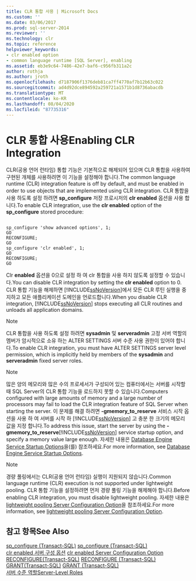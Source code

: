 ```yaml
---
title: CLR 통합 사용 | Microsoft Docs
ms.custom: ''
ms.date: 03/06/2017
ms.prod: sql-server-2014
ms.reviewer: ''
ms.technology: clr
ms.topic: reference
helpviewer_keywords:
- clr enabled option
- common language runtime [SQL Server], enabling
ms.assetid: eb3e9c64-7486-42e7-baf6-c956fb311a2c
author: rothja
ms.author: jroth
ms.openlocfilehash: d7187906f1376deb81ca7ff4770af7b12b63c022
ms.sourcegitcommit: ad4d92dce894592a259721a1571b1d8736abacdb
ms.translationtype: MT
ms.contentlocale: ko-KR
ms.lasthandoff: 08/04/2020
ms.locfileid: "87735316"
---
```

# <a name="enabling-clr-integration"></a><span data-ttu-id="f1b52-102">CLR 통합 사용</span><span class="sxs-lookup"><span data-stu-id="f1b52-102">Enabling CLR Integration</span></span>
  <span data-ttu-id="f1b52-103">CLR(공용 언어 런타임) 통합 기능은 기본적으로 해제되어 있으며 CLR 통합을 사용하여 구현된 개체를 사용하려면 이 기능을 설정해야 합니다.</span><span class="sxs-lookup"><span data-stu-id="f1b52-103">The common language runtime (CLR) integration feature is off by default, and must be enabled in order to use objects that are implemented using CLR integration.</span></span> <span data-ttu-id="f1b52-104">CLR 통합을 사용 하도록 설정 하려면 **sp_configure** 저장 프로시저의 **clr enabled** 옵션을 사용 합니다.</span><span class="sxs-lookup"><span data-stu-id="f1b52-104">To enable CLR integration, use the **clr enabled** option of the **sp_configure** stored procedure:</span></span>  
  
```  
  
sp_configure 'show advanced options', 1;  
GO  
RECONFIGURE;  
GO  
sp_configure 'clr enabled', 1;  
GO  
RECONFIGURE;  
GO  
```  
  
 <span data-ttu-id="f1b52-105">Clr **enabled** 옵션을 0으로 설정 하 여 clr 통합을 사용 하지 않도록 설정할 수 있습니다.</span><span class="sxs-lookup"><span data-stu-id="f1b52-105">You can disable CLR integration by setting the **clr enabled** option to 0.</span></span> <span data-ttu-id="f1b52-106">CLR 통합 기능을 해제하면 [!INCLUDE[ssNoVersion](../../../includes/ssnoversion-md.md)]에서 모든 CLR 루틴 실행을 중지하고 모든 애플리케이션 도메인을 언로드합니다.</span><span class="sxs-lookup"><span data-stu-id="f1b52-106">When you disable CLR integration, [!INCLUDE[ssNoVersion](../../../includes/ssnoversion-md.md)] stops executing all CLR routines and unloads all application domains.</span></span>  
  
> [!NOTE]  
>  <span data-ttu-id="f1b52-107">CLR 통합을 사용 하도록 설정 하려면 **sysadmin** 및 **serveradmin** 고정 서버 역할의 멤버가 암시적으로 소유 하는 ALTER SETTINGS 서버 수준 사용 권한이 있어야 합니다.</span><span class="sxs-lookup"><span data-stu-id="f1b52-107">To enable CLR integration, you must have ALTER SETTINGS server level permission, which is implicitly held by members of the **sysadmin** and **serveradmin** fixed server roles.</span></span>  
  
> [!NOTE]  
>  <span data-ttu-id="f1b52-108">많은 양의 메모리와 많은 수의 프로세서가 구성되어 있는 컴퓨터에서는 서버를 시작할 때 SQL Server의 CLR 통합 기능을 로드하지 못할 수 있습니다.</span><span class="sxs-lookup"><span data-stu-id="f1b52-108">Computers configured with large amounts of memory and a large number of processors may fail to load the CLR integration feature of SQL Server when starting the server.</span></span> <span data-ttu-id="f1b52-109">이 문제를 해결 하려면 **-gmemory_to_reserve** 서비스 시작 옵션을 사용 하 여 서버를 시작 하 [!INCLUDE[ssNoVersion](../../../includes/ssnoversion-md.md)] 고 충분 한 크기의 메모리 값을 지정 합니다.</span><span class="sxs-lookup"><span data-stu-id="f1b52-109">To address this issue, start the server by using the **-gmemory_to_reserve**[!INCLUDE[ssNoVersion](../../../includes/ssnoversion-md.md)] service startup option, and specify a memory value large enough.</span></span> <span data-ttu-id="f1b52-110">자세한 내용은 [Database Engine Service Startup Options](../../database-engine/configure-windows/database-engine-service-startup-options.md)을(를) 참조하세요.</span><span class="sxs-lookup"><span data-stu-id="f1b52-110">For more information, see [Database Engine Service Startup Options](../../database-engine/configure-windows/database-engine-service-startup-options.md).</span></span>  
  
> [!NOTE]  
>  <span data-ttu-id="f1b52-111">경량 풀링에서는 CLR(공용 언어 런타임) 실행이 지원되지 않습니다.</span><span class="sxs-lookup"><span data-stu-id="f1b52-111">Common language runtime (CLR) execution is not supported under lightweight pooling.</span></span> <span data-ttu-id="f1b52-112">CLR 통합 기능을 설정하려면 먼저 경량 풀링 기능을 해제해야 합니다.</span><span class="sxs-lookup"><span data-stu-id="f1b52-112">Before enabling CLR integration, you must disable lightweight pooling.</span></span> <span data-ttu-id="f1b52-113">자세한 내용은 [lightweight pooling Server Configuration Option](../../database-engine/configure-windows/lightweight-pooling-server-configuration-option.md)을 참조하세요.</span><span class="sxs-lookup"><span data-stu-id="f1b52-113">For more information, see [lightweight pooling Server Configuration Option](../../database-engine/configure-windows/lightweight-pooling-server-configuration-option.md).</span></span>  
  
## <a name="see-also"></a><span data-ttu-id="f1b52-114">참고 항목</span><span class="sxs-lookup"><span data-stu-id="f1b52-114">See Also</span></span>  
 <span data-ttu-id="f1b52-115">[sp_configure &#40;Transact-SQL&#41;](/sql/relational-databases/system-stored-procedures/sp-configure-transact-sql) </span><span class="sxs-lookup"><span data-stu-id="f1b52-115">[sp_configure &#40;Transact-SQL&#41;](/sql/relational-databases/system-stored-procedures/sp-configure-transact-sql) </span></span>  
 <span data-ttu-id="f1b52-116">[clr enabled 서버 구성 옵션](../../database-engine/configure-windows/clr-enabled-server-configuration-option.md) </span><span class="sxs-lookup"><span data-stu-id="f1b52-116">[clr enabled Server Configuration Option](../../database-engine/configure-windows/clr-enabled-server-configuration-option.md) </span></span>  
 <span data-ttu-id="f1b52-117">[RECONFIGURE&#40;Transact-SQL&#41;](/sql/t-sql/language-elements/reconfigure-transact-sql) </span><span class="sxs-lookup"><span data-stu-id="f1b52-117">[RECONFIGURE &#40;Transact-SQL&#41;](/sql/t-sql/language-elements/reconfigure-transact-sql) </span></span>  
 <span data-ttu-id="f1b52-118">[GRANT&#40;Transact-SQL&#41;](/sql/t-sql/statements/grant-transact-sql) </span><span class="sxs-lookup"><span data-stu-id="f1b52-118">[GRANT &#40;Transact-SQL&#41;](/sql/t-sql/statements/grant-transact-sql) </span></span>  
 [<span data-ttu-id="f1b52-119">서버 수준 역할</span><span class="sxs-lookup"><span data-stu-id="f1b52-119">Server-Level Roles</span></span>](../security/authentication-access/server-level-roles.md)  
  
  
